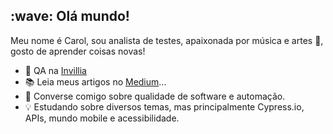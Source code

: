 <!--
**CarolCiola/carolciola** is a ✨ _special_ ✨ repository because its `README.md` (this file) appears on your GitHub profile.
https://github.com/hideraldus13/github-emoji
https://gist.github.com/rxaviers/7360908
-->

<h2> :wave: Olá mundo!</h2>

<!--<p align="left"> <img src="https://komarev.com/ghpvc/?username=cciola&label=Profile%20views&color=0e75b6&style=flat" alt="carolciola" /> </p> -->

Meu nome é Carol, sou analista de testes, apaixonada por música e artes :musical_note:, gosto de aprender coisas novas!

* :rocket: QA na <a href="https://invillia.com/global-growth-framework/">Invillia</a></br>
* :books: Leia meus artigos no <a href="https://carolciola.medium.com/">Medium</a>...</br>
* :speech_balloon: Converse comigo sobre qualidade de software e automação.</br>
* :bulb: Estudando sobre diversos temas, mas principalmente Cypress.io, APIs, mundo mobile e acessibilidade.</br>



